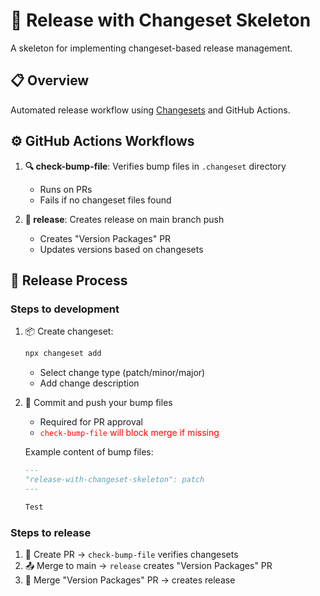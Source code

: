 # 🚀 Release with Changeset Skeleton

A skeleton for implementing changeset-based release management.

## 📋 Overview

Automated release workflow using [Changesets](https://github.com/changesets/changesets) and GitHub Actions.

## ⚙️ GitHub Actions Workflows

1. **🔍 check-bump-file**: Verifies bump files in `.changeset` directory
   - Runs on PRs
   - Fails if no changeset files found

2. **🚀 release**: Creates release on main branch push
   - Creates "Version Packages" PR
   - Updates versions based on changesets

## 📝 Release Process

### Steps to development
1. 📦 Create changeset:
   ```bash
   npx changeset add
   ```
   - Select change type (patch/minor/major)
   - Add change description

2. 💾 Commit and push your bump files
   - Required for PR approval
   - <span style="color: red">`check-bump-file` will block merge if missing</span>
   
   Example content of bump files:
   ```markdown:.changeset/rare-coins-sneeze.md
   ---
   "release-with-changeset-skeleton": patch
   ---
   
   Test
   ```

### Steps to release
1. 🔄 Create PR → `check-bump-file` verifies changesets
2. 📤 Merge to main → `release` creates "Version Packages" PR
3. 🎉 Merge "Version Packages" PR → creates release
